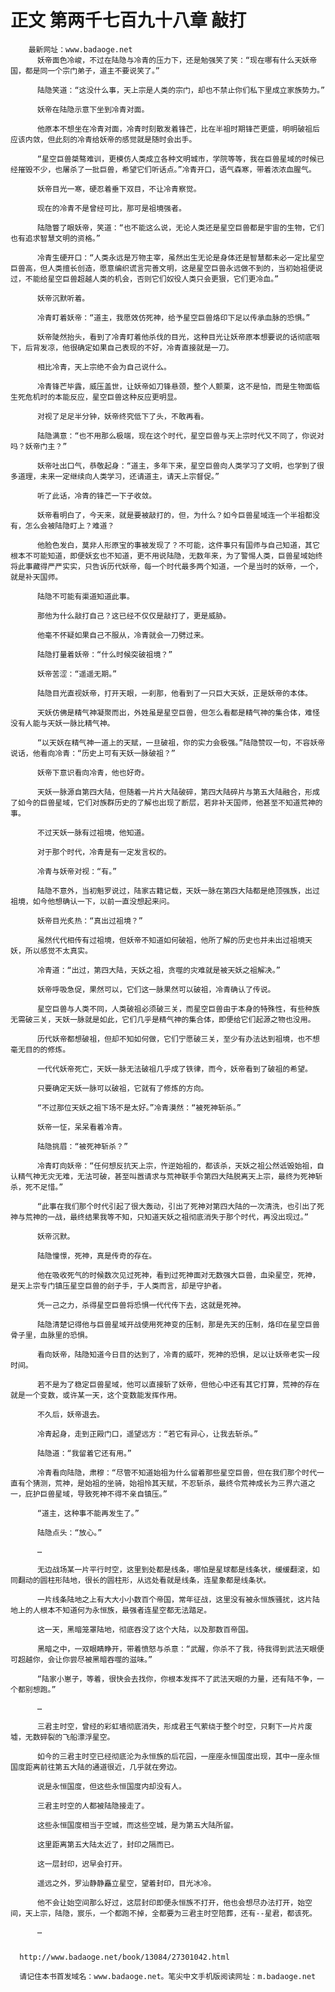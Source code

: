 # 正文 第两千七百九十八章 敲打
        最新网址：www.badaoge.net
          妖帝面色冷峻，不过在陆隐与冷青的压力下，还是勉强笑了笑：“现在哪有什么天妖帝国，都是同一个宗门弟子，道主不要说笑了。”
      
          陆隐笑道：“这没什么事，天上宗是人类的宗门，却也不禁止你们私下里成立家族势力。”
      
          妖帝在陆隐示意下坐到冷青对面。
      
          他原本不想坐在冷青对面，冷青时刻散发着锋芒，比在半祖时期锋芒更盛，明明破祖后应该内敛，但此刻的冷青给妖帝的感觉就是随时会出手。
      
          “星空巨兽桀骜难训，更模仿人类成立各种文明城市，学院等等，我在巨兽星域的时候已经摧毁不少，也屠杀了一批巨兽，希望它们听话点。”冷青开口，语气森寒，带着浓浓血腥气。
      
          妖帝目光一寒，硬忍着垂下双目，不让冷青察觉。
      
          现在的冷青不是曾经可比，那可是祖境强者。
      
          陆隐瞥了眼妖帝，笑道：“也不能这么说，无论人类还是星空巨兽都是宇宙的生物，它们也有追求智慧文明的资格。”
      
          冷青生硬开口：“人类永远是万物主宰，虽然出生无论是身体还是智慧都未必一定比星空巨兽高，但人类擅长创造，愿意编织谎言完善文明，这是星空巨兽永远做不到的，当初始祖便说过，不能给星空巨兽超越人类的机会，否则它们奴役人类只会更狠，它们更冷血。”
      
          妖帝沉默听着。
      
          冷青盯着妖帝：“道主，我愿效仿死神，给予星空巨兽烙印下足以传承血脉的恐惧。”
      
          妖帝陡然抬头，看到了冷青盯着他杀伐的目光，这种目光让妖帝原本想要说的话彻底咽下，后背发凉，他很确定如果自己表现的不好，冷青直接就是一刀。
      
          相比冷青，天上宗绝不会为自己说什么。
      
          冷青锋芒毕露，威压盖世，让妖帝如刀锋悬颈，整个人颤栗，这不是怕，而是生物面临生死危机时的本能反应，星空巨兽这种反应更明显。
      
          对视了足足半分钟，妖帝终究低下了头，不敢再看。
      
          陆隐满意：“也不用那么极端，现在这个时代，星空巨兽与天上宗时代又不同了，你说对吗？妖帝门主？”
      
          妖帝吐出口气，恭敬起身：“道主，多年下来，星空巨兽向人类学习了文明，也学到了很多道理，未来一定继续向人类学习，还请道主，请天上宗督促。”
      
          听了此话，冷青的锋芒一下子收敛。
      
          妖帝看明白了，今天来，就是要被敲打的，但，为什么？如今巨兽星域连一个半祖都没有，怎么会被陆隐盯上？难道？
      
          他脸色发白，莫非人形原宝的事被发现了？不可能，这件事只有国师与自己知道，其它根本不可能知道，即便妖玄也不知道，更不用说陆隐，无数年来，为了警惕人类，巨兽星域始终将此事藏得严严实实，只告诉历代妖帝，每一个时代最多两个知道，一个是当时的妖帝，一个，就是补天国师。
      
          陆隐不可能有渠道知道此事。
      
          那他为什么敲打自己？这已经不仅仅是敲打了，更是威胁。
      
          他毫不怀疑如果自己不服从，冷青就会一刀劈过来。
      
          陆隐打量着妖帝：“什么时候突破祖境？”
      
          妖帝苦涩：“遥遥无期。”
      
          陆隐目光直视妖帝，打开天眼，一刹那，他看到了一只巨大天妖，正是妖帝的本体。
      
          天妖仿佛是精气神凝聚而出，外姓虽是星空巨兽，但怎么看都是精气神的集合体，难怪没有人能与天妖一脉比精气神。
      
          “以天妖在精气神一道上的天赋，一旦破祖，你的实力会极强。”陆隐赞叹一句，不容妖帝说话，他看向冷青：“历史上可有天妖一脉破祖？”
      
          妖帝下意识看向冷青，他也好奇。
      
          天妖一脉源自第四大陆，但随着一片片大陆破碎，第四大陆碎片与第五大陆融合，形成了如今的巨兽星域，它们对族群历史的了解也出现了断层，若非补天国师，他甚至不知道荒神的事。
      
          不过天妖一脉有过祖境，他知道。
      
          对于那个时代，冷青是有一定发言权的。
      
          冷青与妖帝对视：“有。”
      
          陆隐不意外，当初魁罗说过，陆家古籍记载，天妖一脉在第四大陆都是绝顶强族，出过祖境，如今他想确认一下，以前一直没想起来问。
      
          妖帝目光炙热：“真出过祖境？”
      
          虽然代代相传有过祖境，但妖帝不知道如何破祖，他所了解的历史也并未出过祖境天妖，所以感觉不太真实。
      
          冷青道：“出过，第四大陆，天妖之祖，贪噬的灾难就是被天妖之祖解决。”
      
          妖帝呼吸急促，果然可以，它们这一脉果然可以破祖，冷青确认了传说。
      
          星空巨兽与人类不同，人类破祖必须破三关，而星空巨兽由于本身的特殊性，有些种族无需破三关，天妖一脉就是如此，它们几乎是精气神的集合体，即便给它们起源之物也没用。
      
          历代妖帝都想破祖，但却不知如何做，它们宁愿破三关，至少有办法达到祖境，也不想毫无目的的修炼。
      
          一代代妖帝死亡，天妖一脉无法破祖几乎成了铁律，而今，妖帝看到了破祖的希望。
      
          只要确定天妖一脉可以破祖，它就有了修炼的方向。
      
          “不过那位天妖之祖下场不是太好。”冷青漠然：“被死神斩杀。”
      
          妖帝一怔，呆呆看着冷青。
      
          陆隐挑眉：“被死神斩杀？”
      
          冷青盯向妖帝：“任何想反抗天上宗，忤逆始祖的，都该杀，天妖之祖公然诋毁始祖，自认精气神无灾无难，无法可破，甚至叫嚣请求与荒神联手令第四大陆脱离天上宗，最终为死神斩杀，死不足惜。”
      
          “此事在我们那个时代引起了很大轰动，引出了死神对第四大陆的一次清洗，也引出了死神与荒神的一战，最终结果我等不知，只知道天妖之祖彻底消失于那个时代，再没出现过。”
      
          妖帝沉默。
      
          陆隐憧憬，死神，真是传奇的存在。
      
          他在吸收死气的时候数次见过死神，看到过死神面对无数强大巨兽，血染星空，死神，是天上宗专门镇压星空巨兽的刽子手，于人类而言，却是守护者。
      
          凭一己之力，杀得星空巨兽将恐惧一代代传下去，这就是死神。
      
          陆隐清楚记得他与巨兽星域开战使用死神变的压制，那是先天的压制，烙印在星空巨兽骨子里，血脉里的恐惧。
      
          看向妖帝，陆隐知道今日目的达到了，冷青的威吓，死神的恐惧，足以让妖帝老实一段时间。
      
          若不是为了稳定巨兽星域，他可以直接斩了妖帝，但他心中还有其它打算，荒神的存在就是一个变数，或许某一天，这个变数能发挥作用。
      
          不久后，妖帝退去。
      
          冷青起身，走到正殿门口，遥望远方：“若它有异心，让我去斩杀。”
      
          陆隐道：“我留着它还有用。”
      
          冷青看向陆隐，肃穆：“尽管不知道始祖为什么留着那些星空巨兽，但在我们那个时代一直有个猜测，荒神，是始祖的坐骑，始祖怜其天赋，不忍斩杀，最终令荒神成长为三界六道之一，庇护巨兽星域，导致死神不得不亲自镇压。”
      
          “道主，这种事不能再发生了。”
      
          陆隐点头：“放心。”
      
          …
      
          无边战场某一片平行时空，这里到处都是线条，哪怕是星球都是线条状，缓缓翻滚，如同翻动的圆柱形陆地，很长的圆柱形，从远处看就是线条，连星象都是线条状。
      
          一片线条陆地之上有大大小小数百个帝国，常年征战，这里没有被永恒族骚扰，这片陆地上的人根本不知道何为永恒族，最强者连星空都无法踏足。
      
          这一天，黑暗笼罩陆地，彻底吞没了这个大陆，以及那数百帝国。
      
          黑暗之中，一双眼睛睁开，带着愤怒与杀意：“武醒，你杀不了我，待我得到武法天眼便可超越你，会让你尝尽被黑暗吞噬的滋味。”
      
          “陆家小崽子，等着，很快会去找你，你根本发挥不了武法天眼的力量，还有陆不争，一个都别想跑。”
      
          …
      
          三君主时空，曾经的彩虹墙彻底消失，形成君王气萦绕于整个时空，只剩下一片片废墟，无数碎裂的飞船漂浮星空。
      
          如今的三君主时空已经彻底沦为永恒族的后花园，一座座永恒国度出现，其中一座永恒国度距离前往第五大陆的通道很近，几乎就在旁边。
      
          说是永恒国度，但这些永恒国度内却没有人。
      
          三君主时空的人都被陆隐接走了。
      
          这些永恒国度相当于空城，而这些空城，是为第五大陆所留。
      
          这里距离第五大陆太近了，封印之隔而已。
      
          这一层封印，迟早会打开。
      
          遥远之外，罗汕静静矗立星空，望着封印，目光冰冷。
      
          他不会让始空间那么好过，这层封印即便永恒族不打开，他也会想尽办法打开，始空间，天上宗，陆隐，宸乐，一个都跑不掉，全都要为三君主时空陪葬，还有--星君，都该死。
      
          …
      
      
      http://www.badaoge.net/book/13084/27301042.html
      
      请记住本书首发域名：www.badaoge.net。笔尖中文手机版阅读网址：m.badaoge.net
